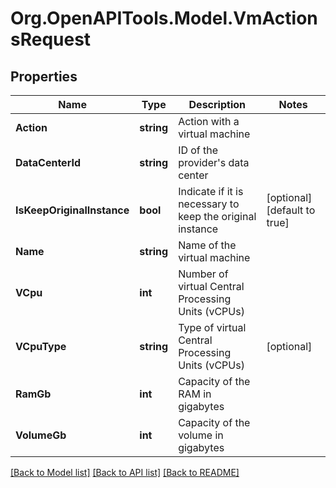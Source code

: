 # Org.OpenAPITools.Model.VmActionsRequest

## Properties

Name | Type | Description | Notes
------------ | ------------- | ------------- | -------------
**Action** | **string** | Action with a virtual machine | 
**DataCenterId** | **string** | ID of the provider&#39;s data center | 
**IsKeepOriginalInstance** | **bool** | Indicate if it is necessary to keep the original instance | [optional] [default to true]
**Name** | **string** | Name of the virtual machine | 
**VCpu** | **int** | Number of virtual Central Processing Units (vCPUs) | 
**VCpuType** | **string** | Type of virtual Central Processing Units (vCPUs) | [optional] 
**RamGb** | **int** | Capacity of the RAM in gigabytes | 
**VolumeGb** | **int** | Capacity of the volume in gigabytes | 

[[Back to Model list]](../README.md#documentation-for-models) [[Back to API list]](../README.md#documentation-for-api-endpoints) [[Back to README]](../README.md)

